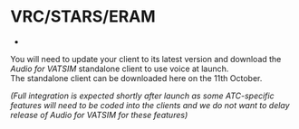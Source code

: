 # VRC/STARS/ERAM


- 

You will need to update your client to its latest version and download the <i>Audio for VATSIM</i> standalone client to use voice at launch.<BR> The standalone client can be downloaded here on the 11th October.<BR>

<i>(Full integration is expected shortly after launch as some ATC-specific features will need to be coded into the clients and we do not want to delay release of Audio for VATSIM for these features)</i>
